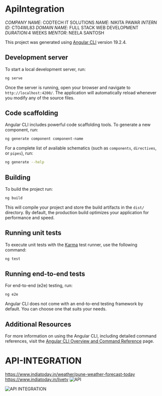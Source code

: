 # ApiIntegration
*COMPANY NAME*: CODTECH IT SOLUTIONS
*NAME*: NIKITA PAWAR
*INTERN ID*: CT04WL83
*DOMAIN NAME*: FULL STACK WEB DEVELOPMENT
*DURATION*:4 WEEKS
*MENTOR*: NEELA SANTOSH

This project was generated using [Angular CLI](https://github.com/angular/angular-cli) version 19.2.4.

## Development server

To start a local development server, run:

```bash
ng serve
```

Once the server is running, open your browser and navigate to `http://localhost:4200/`. The application will automatically reload whenever you modify any of the source files.

## Code scaffolding

Angular CLI includes powerful code scaffolding tools. To generate a new component, run:

```bash
ng generate component component-name
```

For a complete list of available schematics (such as `components`, `directives`, or `pipes`), run:

```bash
ng generate --help
```

## Building

To build the project run:

```bash
ng build
```

This will compile your project and store the build artifacts in the `dist/` directory. By default, the production build optimizes your application for performance and speed.

## Running unit tests

To execute unit tests with the [Karma](https://karma-runner.github.io) test runner, use the following command:

```bash
ng test
```

## Running end-to-end tests

For end-to-end (e2e) testing, run:

```bash
ng e2e
```

Angular CLI does not come with an end-to-end testing framework by default. You can choose one that suits your needs.

## Additional Resources

For more information on using the Angular CLI, including detailed command references, visit the [Angular CLI Overview and Command Reference](https://angular.dev/tools/cli) page.
# API-INTEGRATION
https://www.indiatoday.in/weather/pune-weather-forecast-today
https://www.indiatoday.in/livetv
![API](https://github.com/user-attachments/assets/504cd6ae-f207-48fa-b16f-af3ec5d6bb04)


![API INTEGRATION](https://github.com/user-attachments/assets/70c32f27-5786-40cb-a869-dedcaabae652)
